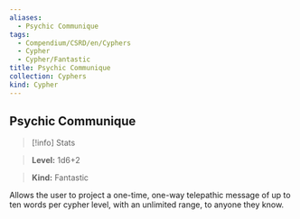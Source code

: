 ```yaml
---
aliases:
  - Psychic Communique
tags:
  - Compendium/CSRD/en/Cyphers
  - Cypher
  - Cypher/Fantastic
title: Psychic Communique
collection: Cyphers
kind: Cypher
---
```

## Psychic Communique    
>[!info] Stats    
> **Level:** 1d6+2    
> **Kind:** Fantastic  
    
Allows the user to project a one-time, one-way telepathic message of up to ten words per cypher level, with an unlimited range, to anyone they know.